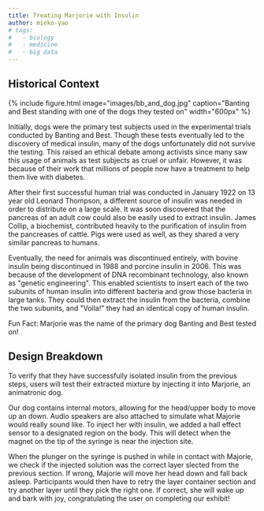 ```yaml
---
title: Treating Marjorie with Insulin
author: mieko-yao
# tags:
#   - biology
#   - medicine
#   - big data
---
```


## Historical Context

{%
  include figure.html
  image="images/bb_and_dog.jpg"
  caption="Banting and Best standing with one of the dogs they tested on"
  width="600px"
%}

Initially, dogs were the primary test subjects used in the experimental trials conducted by Banting and Best. Though these tests eventually led to the discovery of medical insulin, many of the dogs unfortunately did not survive the testing. This raised an ethical debate among activists since many saw this usage of animals as test subjects as cruel or unfair. However, it was because of their work that millions of people now have a treatment to help them live with diabetes.

After their first successful human trial was conducted in January 1922 on 13 year old Leonard Thompson, a different source of insulin was needed in order to distribute on a large scale. It was soon discovered that the pancreas of an adult cow could also be easily used to extract insulin. James Collip, a biochemist, contributed heavily to the purification of insulin from the pancreases of cattle. Pigs were used as well, as they shared a very similar pancreas to humans.  

Eventually, the need for animals was discontinued entirely, with bovine insulin being discontinued in 1988 and porcine insulin in 2006. This was because of the development of DNA recombinant technology, also known as "genetic engineering".  This enabled scientists to insert each of the two subunits of human insulin into different bacteria and grow those bacteria in large tanks.  They could then extract the insulin from the bacteria, combine the two subunits, and "Voila!" they had an identical copy of human insulin.

Fun Fact: Marjorie was the name of the primary dog Banting and Best tested on!

## Design Breakdown

To verify that they have successfully isolated insulin from the previous steps, users will test their extracted mixture by injecting it into Marjorie, an animatronic dog. 

Our dog contains internal motors, allowing for the head/upper body to move up an down. Audio speakers are also attached to simulate what Majorie would really sound like. To inject her with insulin, we added a hall effect sensor to a designated region on the body. This will detect when the magnet on the tip of the syringe is near the injection site.

When the plunger on the syringe is pushed in while in contact with Majorie, we check if the injected solution was the correct layer slected from the previous section. If wrong, Majorie will move her head down and fall back asleep. Participants would then have to retry the layer container section and try another layer until they pick the right one. If correct, she will wake up and bark with joy, congratulating the user on completing our exhibit!
